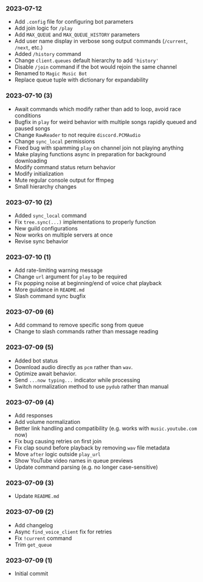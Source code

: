 ### 2023-07-12
- Add `.config` file for configuring bot parameters
- Add join logic for `/play`
- Add `MAX_QUEUE` and `MAX_QUEUE_HISTORY` parameters
- Add user name display in verbose song output commands (`/current`, `/next`, etc.)
- Added `/history` command
- Change `client.queues` default hierarchy to add `'history'`
- Disable `/join` command if the bot would rejoin the same channel
- Renamed to `Magic Music Bot`
- Replace queue tuple with dictionary for expandability

### 2023-07-10 (3)
- Await commands which modify rather than add to loop, avoid race conditions
- Bugfix in `play` for weird behavior with multiple songs rapidly queued and paused songs
- Change `RawReader` to not require `discord.PCMAudio`
- Change `sync_local` permissions
- Fixed bug with spamming `play` on channel join not playing anything
- Make playing functions async in preparation for background downloading
- Modify command status return behavior
- Modify initialization
- Mute regular console output for ffmpeg
- Small hierarchy changes

### 2023-07-10 (2)
- Added `sync_local` command
- Fix `tree.sync(...)` implementations to properly function
- New guild configurations
- Now works on multiple servers at once
- Revise sync behavior

### 2023-07-10 (1)
- Add rate-limiting warning message
- Change `url` argument for `play` to be required
- Fix popping noise at beginning/end of voice chat playback
- More guidance in `README.md`
- Slash command sync bugfix

### 2023-07-09 (6)
- Add command to remove specific song from queue
- Change to slash commands rather than message reading

### 2023-07-09 (5)
- Added bot status
- Download audio directly as `pcm` rather than `wav`.
- Optimize await behavior.
- Send `...now typing...` indicator while processing
- Switch normalization method to use `pydub` rather than manual

### 2023-07-09 (4)
- Add responses
- Add volume normalization
- Better link handling and compatibility (e.g. works with `music.youtube.com` now)
- Fix bug causing retries on first join
- Fix clap sound before playback by removing `wav` file metadata
- Move `after` logic outside `play_url`
- Show YouTube video names in queue previews
- Update command parsing (e.g. no longer case-sensitive)

### 2023-07-09 (3)
- Update `README.md`

### 2023-07-09 (2)
- Add changelog
- Async `find_voice_client` fix for retries
- Fix `!current` command
- Trim `get_queue`

### 2023-07-09 (1)
- Initial commit
